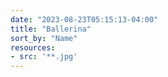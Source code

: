 ```yaml
---
date: "2023-08-23T05:15:13-04:00"
title: "Ballerina"
sort_by: "Name"
resources:
- src: '**.jpg'
---
```

